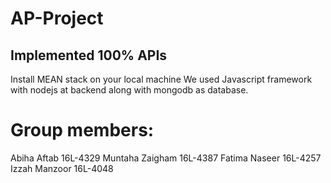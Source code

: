 # AP-Project
## Implemented 100% APIs
Install MEAN stack on your local machine 
We used Javascript framework with nodejs at backend along with mongodb as database.


# Group members:
Abiha Aftab 16L-4329
Muntaha Zaigham 16L-4387
Fatima Naseer 16L-4257
Izzah Manzoor 16L-4048
